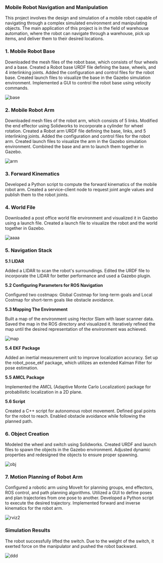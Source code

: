 ### Mobile Robot Navigation and Manipulation
This project involves the design and simulation of a mobile robot capable of navigating through a complex simulated environment and manipulating objects. The main application of this project is in the field of warehouse automation, where the robot can navigate through a warehouse, pick up items, and deliver them to their desired locations.

### 1. Mobile Robot Base
Downloaded the mesh files of the robot base, which consists of four wheels and a base.
Created a Robot base URDF file defining the base, wheels, and 4 interlinking joints.
Added the configuration and control files for the robot base.
Created launch files to visualize the base in the Gazebo simulation environment.
Implemented a GUI to control the robot base using velocity commands.

![base](https://github.com/upasana099/Autonomous-Navigation-of-Mobile-Manipulator/assets/89516193/47be5231-27ac-4bb8-8c66-add1c1eefd47)



### 2. Mobile Robot Arm
Downloaded mesh files of the robot arm, which consists of 5 links.
Modified the end effector using Solidworks to incorporate a cylinder for wheel rotation.
Created a Robot arm URDF file defining the base, links, and 5 interlinking joints.
Added the configuration and control files for the robot arm.
Created launch files to visualize the arm in the Gazebo simulation environment.
Combined the base and arm to launch them together in Gazebo.

![arm](https://github.com/upasana099/Autonomous-Navigation-of-Mobile-Manipulator/assets/89516193/c82bd995-21b0-4a9d-b9e3-4c7cc8dd4fa1)


### 3. Forward Kinematics
Developed a Python script to compute the forward kinematics of the mobile robot arm.
Created a service-client node to request joint angle values and publish them to the robot joints.
### 4. World File
Downloaded a post office world file environment and visualized it in Gazebo using a launch file.
Created a launch file to visualize the robot and the world together in Gazebo.

![aaaa](https://github.com/upasana099/Autonomous-Navigation-of-Mobile-Manipulator/assets/89516193/075b8847-9253-4020-8367-97893a2d896b)


### 5. Navigation Stack


**5.1 LIDAR**


Added a LIDAR to scan the robot's surroundings.
Edited the URDF file to incorporate the LIDAR for better performance and used a Gazebo plugin.


**5.2 Configuring Parameters for ROS Navigation**


Configured two costmaps: Global Costmap for long-term goals and Local Costmap for short-term goals like obstacle avoidance.


**5.3 Mapping The Environment**


Built a map of the environment using Hector Slam with laser scanner data.
Saved the map in the ROS directory and visualized it.
Iteratively refined the map until the desired representation of the environment was achieved.

![map](https://github.com/upasana099/Autonomous-Navigation-of-Mobile-Manipulator/assets/89516193/40e0f300-32a2-4ca4-8e03-5f235ad8423b)


**5.4 EKF Package**


Added an inertial measurement unit to improve localization accuracy.
Set up the robot_pose_ekf package, which utilizes an extended Kalman Filter for pose estimation.


**5.5 AMCL Package**


Implemented the AMCL (Adaptive Monte Carlo Localization) package for probabilistic localization in a 2D plane.


**5.6 Script**


Created a C++ script for autonomous robot movement.
Defined goal points for the robot to reach.
Enabled obstacle avoidance while following the planned path.


### 6. Object Creation
Modeled the wheel and switch using Solidworks.
Created URDF and launch files to spawn the objects in the Gazebo environment.
Adjusted dynamic properties and redesigned the objects to ensure proper spawning.

![obj](https://github.com/upasana099/Autonomous-Navigation-of-Mobile-Manipulator/assets/89516193/90baad05-c201-4b68-9970-e48319eed63c)



### 7. Motion Planning of Robot Arm
Configured a robotic arm using MoveIt for planning groups, end effectors, ROS control, and path planning algorithms.
Utilized a GUI to define poses and plan trajectories from one pose to another.
Developed a Python script to execute the desired trajectory.
Implemented forward and inverse kinematics for the robot arm.


![rviz2](https://github.com/upasana099/Autonomous-Navigation-of-Mobile-Manipulator/assets/89516193/f2b2660b-2203-4e37-b0f6-902a04723e48)



### Simulation Results
The robot successfully lifted the switch.
Due to the weight of the switch, it exerted force on the manipulator and pushed the robot backward.


![ddd](https://github.com/upasana099/Autonomous-Navigation-of-Mobile-Manipulator/assets/89516193/c8fdd40d-8947-4ea1-a548-d21188ef8233)

